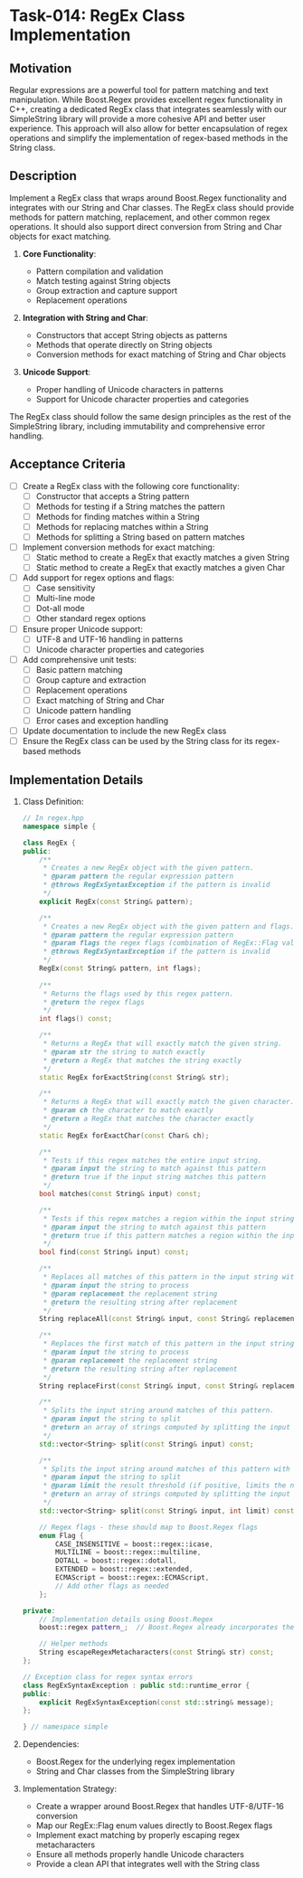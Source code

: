 # Task-014: RegEx Class Implementation

## Motivation

Regular expressions are a powerful tool for pattern matching and text manipulation. While Boost.Regex provides excellent regex functionality in C++, creating a dedicated RegEx class that integrates seamlessly with our SimpleString library will provide a more cohesive API and better user experience. This approach will also allow for better encapsulation of regex operations and simplify the implementation of regex-based methods in the String class.

## Description

Implement a RegEx class that wraps around Boost.Regex functionality and integrates with our String and Char classes. The RegEx class should provide methods for pattern matching, replacement, and other common regex operations. It should also support direct conversion from String and Char objects for exact matching.

1. **Core Functionality**:
   - Pattern compilation and validation
   - Match testing against String objects
   - Group extraction and capture support
   - Replacement operations

2. **Integration with String and Char**:
   - Constructors that accept String objects as patterns
   - Methods that operate directly on String objects
   - Conversion methods for exact matching of String and Char objects

3. **Unicode Support**:
   - Proper handling of Unicode characters in patterns
   - Support for Unicode character properties and categories

The RegEx class should follow the same design principles as the rest of the SimpleString library, including immutability and comprehensive error handling.

## Acceptance Criteria

- [ ] Create a RegEx class with the following core functionality:
  - [ ] Constructor that accepts a String pattern
  - [ ] Methods for testing if a String matches the pattern
  - [ ] Methods for finding matches within a String
  - [ ] Methods for replacing matches within a String
  - [ ] Methods for splitting a String based on pattern matches
- [ ] Implement conversion methods for exact matching:
  - [ ] Static method to create a RegEx that exactly matches a given String
  - [ ] Static method to create a RegEx that exactly matches a given Char
- [ ] Add support for regex options and flags:
  - [ ] Case sensitivity
  - [ ] Multi-line mode
  - [ ] Dot-all mode
  - [ ] Other standard regex options
- [ ] Ensure proper Unicode support:
  - [ ] UTF-8 and UTF-16 handling in patterns
  - [ ] Unicode character properties and categories
- [ ] Add comprehensive unit tests:
  - [ ] Basic pattern matching
  - [ ] Group capture and extraction
  - [ ] Replacement operations
  - [ ] Exact matching of String and Char
  - [ ] Unicode pattern handling
  - [ ] Error cases and exception handling
- [ ] Update documentation to include the new RegEx class
- [ ] Ensure the RegEx class can be used by the String class for its regex-based methods

## Implementation Details

1. Class Definition:
   ```cpp
   // In regex.hpp
   namespace simple {

   class RegEx {
   public:
       /**
        * Creates a new RegEx object with the given pattern.
        * @param pattern the regular expression pattern
        * @throws RegExSyntaxException if the pattern is invalid
        */
       explicit RegEx(const String& pattern);

       /**
        * Creates a new RegEx object with the given pattern and flags.
        * @param pattern the regular expression pattern
        * @param flags the regex flags (combination of RegEx::Flag values)
        * @throws RegExSyntaxException if the pattern is invalid
        */
       RegEx(const String& pattern, int flags);
       
       /**
        * Returns the flags used by this regex pattern.
        * @return the regex flags
        */
       int flags() const;

       /**
        * Returns a RegEx that will exactly match the given string.
        * @param str the string to match exactly
        * @return a RegEx that matches the string exactly
        */
       static RegEx forExactString(const String& str);

       /**
        * Returns a RegEx that will exactly match the given character.
        * @param ch the character to match exactly
        * @return a RegEx that matches the character exactly
        */
       static RegEx forExactChar(const Char& ch);

       /**
        * Tests if this regex matches the entire input string.
        * @param input the string to match against this pattern
        * @return true if the input string matches this pattern
        */
       bool matches(const String& input) const;

       /**
        * Tests if this regex matches a region within the input string.
        * @param input the string to match against this pattern
        * @return true if this pattern matches a region within the input string
        */
       bool find(const String& input) const;

       /**
        * Replaces all matches of this pattern in the input string with the replacement string.
        * @param input the string to process
        * @param replacement the replacement string
        * @return the resulting string after replacement
        */
       String replaceAll(const String& input, const String& replacement) const;

       /**
        * Replaces the first match of this pattern in the input string with the replacement string.
        * @param input the string to process
        * @param replacement the replacement string
        * @return the resulting string after replacement
        */
       String replaceFirst(const String& input, const String& replacement) const;

       /**
        * Splits the input string around matches of this pattern.
        * @param input the string to split
        * @return an array of strings computed by splitting the input around matches of this pattern
        */
       std::vector<String> split(const String& input) const;

       /**
        * Splits the input string around matches of this pattern with a limit on the number of splits.
        * @param input the string to split
        * @param limit the result threshold (if positive, limits the number of splits; if zero, no limit; if negative, trailing empty strings are not included)
        * @return an array of strings computed by splitting the input around matches of this pattern
        */
       std::vector<String> split(const String& input, int limit) const;

       // Regex flags - these should map to Boost.Regex flags
       enum Flag {
           CASE_INSENSITIVE = boost::regex::icase,
           MULTILINE = boost::regex::multiline,
           DOTALL = boost::regex::dotall,
           EXTENDED = boost::regex::extended,
           ECMAScript = boost::regex::ECMAScript,
           // Add other flags as needed
       };

   private:
       // Implementation details using Boost.Regex
       boost::regex pattern_;  // Boost.Regex already incorporates the flags

       // Helper methods
       String escapeRegexMetacharacters(const String& str) const;
   };

   // Exception class for regex syntax errors
   class RegExSyntaxException : public std::runtime_error {
   public:
       explicit RegExSyntaxException(const std::string& message);
   };

   } // namespace simple
   ```

2. Dependencies:
   - Boost.Regex for the underlying regex implementation
   - String and Char classes from the SimpleString library

3. Implementation Strategy:
   - Create a wrapper around Boost.Regex that handles UTF-8/UTF-16 conversion
   - Map our RegEx::Flag enum values directly to Boost.Regex flags
   - Implement exact matching by properly escaping regex metacharacters
   - Ensure all methods properly handle Unicode characters
   - Provide a clean API that integrates well with the String class
